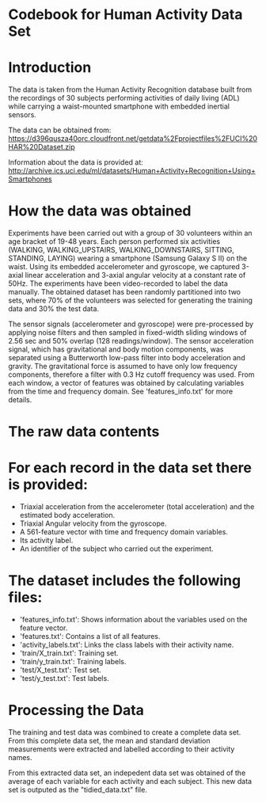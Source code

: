 # Codebook for Human Activity Data Set

# Introduction
The data is taken from the Human Activity Recognition database built from the recordings of 30 subjects performing activities of daily living (ADL) while carrying a waist-mounted smartphone with embedded inertial sensors.

The data can be obtained from: https://d396qusza40orc.cloudfront.net/getdata%2Fprojectfiles%2FUCI%20HAR%20Dataset.zip

Information about the data is provided at: http://archive.ics.uci.edu/ml/datasets/Human+Activity+Recognition+Using+Smartphones

# How the data was obtained
Experiments have been carried out with a group of 30 volunteers within an age bracket of 19-48 years. Each person performed six activities (WALKING, WALKING_UPSTAIRS, WALKING_DOWNSTAIRS, SITTING, STANDING, LAYING) wearing a smartphone (Samsung Galaxy S II) on the waist. Using its embedded accelerometer and gyroscope, we captured 3-axial linear acceleration and 3-axial angular velocity at a constant rate of 50Hz. The experiments have been video-recorded to label the data manually. The obtained dataset has been randomly partitioned into two sets, where 70% of the volunteers was selected for generating the training data and 30% the test data. 

The sensor signals (accelerometer and gyroscope) were pre-processed by applying noise filters and then sampled in fixed-width sliding windows of 2.56 sec and 50% overlap (128 readings/window). The sensor acceleration signal, which has gravitational and body motion components, was separated using a Butterworth low-pass filter into body acceleration and gravity. The gravitational force is assumed to have only low frequency components, therefore a filter with 0.3 Hz cutoff frequency was used. From each window, a vector of features was obtained by calculating variables from the time and frequency domain. See 'features_info.txt' for more details. 

# The raw data contents
For each record in the data set there is provided:
======================================
- Triaxial acceleration from the accelerometer (total acceleration) and the estimated body acceleration.
- Triaxial Angular velocity from the gyroscope. 
- A 561-feature vector with time and frequency domain variables. 
- Its activity label. 
- An identifier of the subject who carried out the experiment.

The dataset includes the following files:
=========================================
- 'features_info.txt': Shows information about the variables used on the feature vector.
- 'features.txt': Contains a list of all features.
- 'activity_labels.txt': Links the class labels with their activity name.
- 'train/X_train.txt': Training set.
- 'train/y_train.txt': Training labels.
- 'test/X_test.txt': Test set.
- 'test/y_test.txt': Test labels.
 
# Processing the Data
The training and test data was combined to create a complete data set.  From this complete data set, the mean and standard deviation measurements were extracted and labelled according to their activity names. 

From this extracted data set, an indepedent data set was obtained of the average of each variable for each activity and each subject.  This new data set is outputed as the "tidied_data.txt" file.
